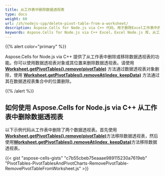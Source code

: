 ```yaml
---
title: 从工作表中删除数据透视表
type: docs
weight: 60
url: /zh/nodejs-cpp/delete-pivot-table-from-a-worksheet/
description: Aspose.Cells for Node.js via C++ 代码，用于删除Excel工作表中的数据透视表
keywords: Aspose.Cells for Node.js via C++ Excel，Excel Node.js 库，从工作表中移除数据透视表，从Excel中删除数据透视表，如何用Aspose.Cells for Node.js via C++删除数据透视表，删除数据透视表，删除Excel中的数据透视表，删除数据透视表，Aspose.Cells for Node.js via C++移除数据透视表，移除数据透视表，删除数据透视表，如何删除数据透视表
---
```


{{% alert color="primary" %}}

Aspose.Cells for Node.js via C++ 提供了从工作表中删除或移除数据透视表的功能。你可以使用数据透视表对象或其位置来删除数据透视表。请使用 [**Worksheet.getPivotTables().remove(pivotTable)**](https://reference.aspose.com/cells/nodejs-cpp/pivottablecollection/#remove-pivottable-) 方法通过数据透视表对象删除，使用 [**Worksheet.getPivotTables().removeAt(index, keepData)**](https://reference.aspose.com/cells/nodejs-cpp/pivottablecollection/#removeAt-number-boolean-) 方法通过其在数据透视表集合中的位置删除。

{{% /alert %}}

## **如何使用 Aspose.Cells for Node.js via C++ 从工作表中删除数据透视表**

以下示例代码从工作表中删除了两个数据透视表。首先使用[**Worksheet.getPivotTables().remove(pivotTable)**](https://reference.aspose.com/cells/nodejs-cpp/pivottablecollection/#remove-pivottable-)方法移除数据透视表，然后使用[**Worksheet.getPivotTables().removeAt(index, keepData)**](https://reference.aspose.com/cells/nodejs-cpp/pivottablecollection/#removeAt-number-boolean-)方法移除数据透视表。

{{< gist "aspose-cells-gists" "c7b55cbeb75eaaae989115230a7619eb" "PivotTables-PivotTablesAndPivotCharts-RemovePivotTable-RemovePivotTableFromWorksheet.js" >}}
